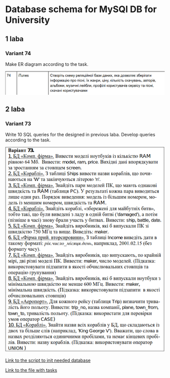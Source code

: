 # Database schema for MySQl DB for University

## 1 laba

### Variant 74

Make ER diagram according to the task.

![Exersice](/images/exersice.png)

## 2 laba

### Variant 73

Write 10 SQL queries for the designed in previous laba.
Develop queries according to the task.

![Task](/images/task.png)

[Link to the script to init needed database](https://drive.google.com/file/d/13mutyZG4uxefdUY3NO_D_eOTea79c4MQ/view?usp=sharing)

[Link to the file with tasks](https://drive.google.com/file/d/1yv2MXMnKMjGx1qmUGA4YS_pe2MXehjNY/view?usp=sharing)
